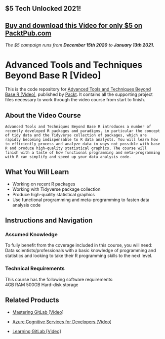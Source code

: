 ## $5 Tech Unlocked 2021!
[Buy and download this Video for only $5 on PacktPub.com](https://www.packtpub.com/product/advanced-tools-and-techniques-beyond-base-r-video/9781788477871)
-----
*The $5 campaign         runs from __December 15th 2020__ to __January 13th 2021.__*

# Advanced Tools and Techniques Beyond Base R [Video]
This is the code repository for [Advanced Tools and Techniques Beyond Base R [Video]](https://www.packtpub.com/application-development/advanced-tools-and-techniques-beyond-base-r-video?utm_source=github&utm_medium=repository&utm_campaign=9781788477871), published by [Packt](https://www.packtpub.com/?utm_source=github). It contains all the supporting project files necessary to work through the video course from start to finish.
## About the Video Course
	Advanced Tools and Techniques Beyond Base R introduces a number of recently developed R packages and paradigms, in particular the concept of tidy data and the Tidyverse collection of packages, which are rapidly becoming indispensable to R data analysts. You will learn how to efficiently process and analyze data in ways not possible with base R and produce high-quality statistical graphics. The course will finish with a taste of how functional programming and meta-programming with R can simplify and speed up your data analysis code.

<H2>What You Will Learn</H2>
<DIV class=book-info-will-learn-text>
<UL>
<LI>Working on recent R packages 
<LI>Working with Tidyverse package collection 
<LI>Produce high-quality statistical graphics 
<LI>Use functional programming and meta-programming to fasten data analysis code </LI></UL></DIV>

## Instructions and Navigation
### Assumed Knowledge
To fully benefit from the coverage included in this course, you will need:<br/>
Data scientists/professionals with a basic knowledge of programming and statistics and looking to take their R programming skills to the next level.
### Technical Requirements
This course has the following software requirements:<br/>
4GB RAM
500GB Hard-disk storage


## Related Products
* [Mastering GitLab [Video]](https://www.packtpub.com/networking-and-servers/mastering-gitlab-video?utm_source=github&utm_medium=repository&utm_campaign=9781789537642)

* [Azure Cognitive Services for Developers [Video]](https://www.packtpub.com/application-development/azure-cognitive-services-developers-video?utm_source=github&utm_medium=repository&utm_campaign=9781838552565)

* [Learning GitLab [Video]](https://www.packtpub.com/application-development/learning-gitlab-video?utm_source=github&utm_medium=repository&utm_campaign=9781789809169)

